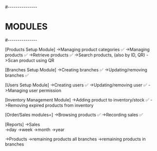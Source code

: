 
#---------------
#  MODULES
#---------------

[Products Setup Module]
->Managing product categories ✅
->Managing products ✅ 
->Retrieve products ✅
->Search products, (also by ID, QR)
->Scan product using QR
 
[Branches Setup Module]
->Creating branches ✅
->Updating/removing branches ✅

[Users Setup Module]
->Creating users ✅ 
->Updating/removing user ✅
->Managing user permission

[Inventory Management Module]
->Adding product to inventory/stock ✅
->Removing expired products from inventory

[Order/Sales modules=] 
->Browsing products  ✅
->Recording sales  ✅


[Reports]
->Sales  
  ->day
  ->week
  ->month
  ->year
  
->Products
  ->remaining products all branches
  ->remaining products in branches  
